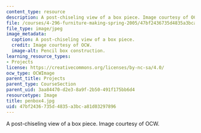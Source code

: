 ```yaml
---
content_type: resource
description: A post-chiseling view of a box piece. Image courtesy of OCW.
file: /courses/4-296-furniture-making-spring-2005/47bf2436735d4835a3bca81d03297896_penbox4.jpg
file_type: image/jpeg
image_metadata:
  caption: A post-chiseling view of a box piece.
  credit: Image courtesy of OCW.
  image-alt: Pencil box construction.
learning_resource_types:
- Projects
license: https://creativecommons.org/licenses/by-nc-sa/4.0/
ocw_type: OCWImage
parent_title: Projects
parent_type: CourseSection
parent_uid: 3aa84470-d2e3-8a9f-2b50-491f175bb6d4
resourcetype: Image
title: penbox4.jpg
uid: 47bf2436-735d-4835-a3bc-a81d03297896
---
```

A post-chiseling view of a box piece. Image courtesy of OCW.